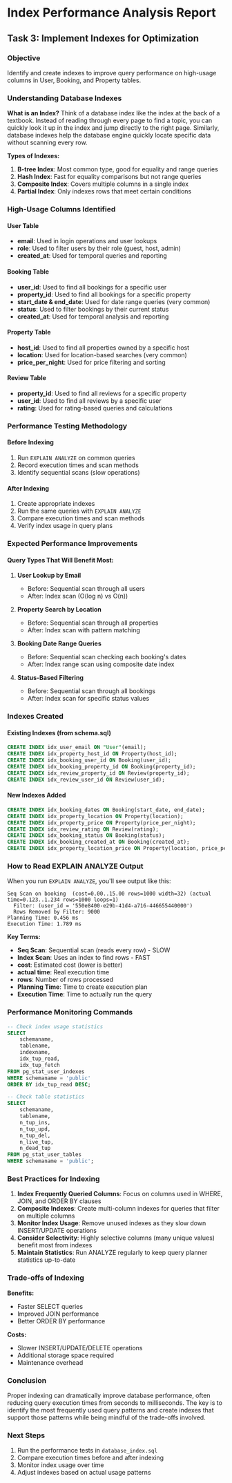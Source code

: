 # Index Performance Analysis Report

## Task 3: Implement Indexes for Optimization

### Objective
Identify and create indexes to improve query performance on high-usage columns in User, Booking, and Property tables.

### Understanding Database Indexes

**What is an Index?**
Think of a database index like the index at the back of a textbook. Instead of reading through every page to find a topic, you can quickly look it up in the index and jump directly to the right page. Similarly, database indexes help the database engine quickly locate specific data without scanning every row.

**Types of Indexes:**
1. **B-tree Index**: Most common type, good for equality and range queries
2. **Hash Index**: Fast for equality comparisons but not range queries
3. **Composite Index**: Covers multiple columns in a single index
4. **Partial Index**: Only indexes rows that meet certain conditions

### High-Usage Columns Identified

#### User Table
- **email**: Used in login operations and user lookups
- **role**: Used to filter users by their role (guest, host, admin)
- **created_at**: Used for temporal queries and reporting

#### Booking Table
- **user_id**: Used to find all bookings for a specific user
- **property_id**: Used to find all bookings for a specific property
- **start_date & end_date**: Used for date range queries (very common)
- **status**: Used to filter bookings by their current status
- **created_at**: Used for temporal analysis and reporting

#### Property Table
- **host_id**: Used to find all properties owned by a specific host
- **location**: Used for location-based searches (very common)
- **price_per_night**: Used for price filtering and sorting

#### Review Table
- **property_id**: Used to find all reviews for a specific property
- **user_id**: Used to find all reviews by a specific user
- **rating**: Used for rating-based queries and calculations

### Performance Testing Methodology

#### Before Indexing
1. Run `EXPLAIN ANALYZE` on common queries
2. Record execution times and scan methods
3. Identify sequential scans (slow operations)

#### After Indexing
1. Create appropriate indexes
2. Run the same queries with `EXPLAIN ANALYZE`
3. Compare execution times and scan methods
4. Verify index usage in query plans

### Expected Performance Improvements

#### Query Types That Will Benefit Most:

1. **User Lookup by Email**
   - Before: Sequential scan through all users
   - After: Index scan (O(log n) vs O(n))

2. **Property Search by Location**
   - Before: Sequential scan through all properties
   - After: Index scan with pattern matching

3. **Booking Date Range Queries**
   - Before: Sequential scan checking each booking's dates
   - After: Index range scan using composite date index

4. **Status-Based Filtering**
   - Before: Sequential scan through all bookings
   - After: Index scan for specific status values

### Indexes Created

#### Existing Indexes (from schema.sql)
```sql
CREATE INDEX idx_user_email ON "User"(email);
CREATE INDEX idx_property_host_id ON Property(host_id);
CREATE INDEX idx_booking_user_id ON Booking(user_id);
CREATE INDEX idx_booking_property_id ON Booking(property_id);
CREATE INDEX idx_review_property_id ON Review(property_id);
CREATE INDEX idx_review_user_id ON Review(user_id);
```

#### New Indexes Added
```sql
CREATE INDEX idx_booking_dates ON Booking(start_date, end_date);
CREATE INDEX idx_property_location ON Property(location);
CREATE INDEX idx_property_price ON Property(price_per_night);
CREATE INDEX idx_review_rating ON Review(rating);
CREATE INDEX idx_booking_status ON Booking(status);
CREATE INDEX idx_booking_created_at ON Booking(created_at);
CREATE INDEX idx_property_location_price ON Property(location, price_per_night);
```

### How to Read EXPLAIN ANALYZE Output

When you run `EXPLAIN ANALYZE`, you'll see output like this:

```
Seq Scan on booking  (cost=0.00..15.00 rows=1000 width=32) (actual time=0.123..1.234 rows=1000 loops=1)
  Filter: (user_id = '550e8400-e29b-41d4-a716-446655440000')
  Rows Removed by Filter: 9000
Planning Time: 0.456 ms
Execution Time: 1.789 ms
```

**Key Terms:**
- **Seq Scan**: Sequential scan (reads every row) - SLOW
- **Index Scan**: Uses an index to find rows - FAST
- **cost**: Estimated cost (lower is better)
- **actual time**: Real execution time
- **rows**: Number of rows processed
- **Planning Time**: Time to create execution plan
- **Execution Time**: Time to actually run the query

### Performance Monitoring Commands

```sql
-- Check index usage statistics
SELECT 
    schemaname,
    tablename,
    indexname,
    idx_tup_read,
    idx_tup_fetch
FROM pg_stat_user_indexes
WHERE schemaname = 'public'
ORDER BY idx_tup_read DESC;

-- Check table statistics
SELECT 
    schemaname,
    tablename,
    n_tup_ins,
    n_tup_upd,
    n_tup_del,
    n_live_tup,
    n_dead_tup
FROM pg_stat_user_tables
WHERE schemaname = 'public';
```

### Best Practices for Indexing

1. **Index Frequently Queried Columns**: Focus on columns used in WHERE, JOIN, and ORDER BY clauses
2. **Composite Indexes**: Create multi-column indexes for queries that filter on multiple columns
3. **Monitor Index Usage**: Remove unused indexes as they slow down INSERT/UPDATE operations
4. **Consider Selectivity**: Highly selective columns (many unique values) benefit most from indexes
5. **Maintain Statistics**: Run ANALYZE regularly to keep query planner statistics up-to-date

### Trade-offs of Indexing

**Benefits:**
- Faster SELECT queries
- Improved JOIN performance
- Better ORDER BY performance

**Costs:**
- Slower INSERT/UPDATE/DELETE operations
- Additional storage space required
- Maintenance overhead

### Conclusion

Proper indexing can dramatically improve database performance, often reducing query execution times from seconds to milliseconds. The key is to identify the most frequently used query patterns and create indexes that support those patterns while being mindful of the trade-offs involved.

### Next Steps
1. Run the performance tests in `database_index.sql`
2. Compare execution times before and after indexing
3. Monitor index usage over time
4. Adjust indexes based on actual usage patterns